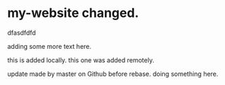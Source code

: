 # my-website changed.

dfasdfdfd

adding some more text here.

this is added locally. this one was added remotely.

update made by master on Github before rebase. doing something here.
